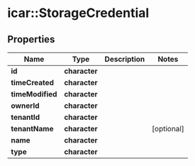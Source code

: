 # icar::StorageCredential


## Properties

Name | Type | Description | Notes
------------ | ------------- | ------------- | -------------
**id** | **character** |  | 
**timeCreated** | **character** |  | 
**timeModified** | **character** |  | 
**ownerId** | **character** |  | 
**tenantId** | **character** |  | 
**tenantName** | **character** |  | [optional] 
**name** | **character** |  | 
**type** | **character** |  | 


